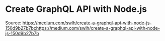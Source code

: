 # Create GraphQL API with Node.js

Source: https://medium.com/swlh/create-a-graphql-api-with-node-js-150d9b27b7bchttps://medium.com/swlh/create-a-graphql-api-with-node-js-150d9b27b7b



